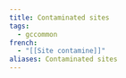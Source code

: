 ```yaml
---
title: Contaminated sites
tags:
  - gccommon
french:
  - "[[Site contamine]]"
aliases: Contaminated sites
---
```

